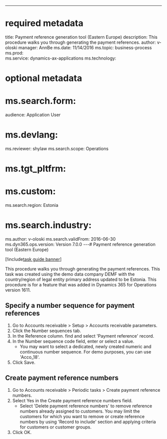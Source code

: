 --- 
# required metadata 
 
title: Payment reference generation tool (Eastern Europe)
description: This procedure walks you through generating the payment references. 
author: v-oloski
manager: AnnBe 
ms.date: 11/14/2016
ms.topic: business-process 
ms.prod:  
ms.service: dynamics-ax-applications 
ms.technology:  
 
# optional metadata 
 
# ms.search.form:   
audience: Application User 
# ms.devlang:  
ms.reviewer: shylaw
ms.search.scope: Operations 
# ms.tgt_pltfrm:  
# ms.custom:  
ms.search.region: Estonia
# ms.search.industry: 
ms.author: v-oloski
ms.search.validFrom: 2016-06-30 
ms.dyn365.ops.version: Version 7.0.0 
---# Payment reference generation tool (Eastern Europe)

[!include[task guide banner](../../includes/task-guide-banner.md)]

This procedure walks you through generating the payment references. This task was created using the demo data company DEMF with the country/region of legal entity primary address updated to be Estonia. This procedure is for a feature that was added in Dynamics 365 for Operations version 1611.


## Specify a number sequence for payment references
1. Go to Accounts receivable > Setup > Accounts receivable parameters.
2. Click the Number sequences tab.
3. In the Reference column. find and select 'Payment reference' record.
4. In the Number sequence code field, enter or select a value.
    * You may want to select a dedicated, newly created numeric and continuous number sequence. For demo purposes, you can use  'Acco_18'.  
5. Click Save.

## Create payment reference numbers
1. Go to Accounts receivable > Periodic tasks > Create payment reference numbers.
2. Select Yes in the Create payment reference numbers field.
    * Select 'Delete payment reference numbers' to remove reference numbers already assigned to customers. You may limit the customers for which you want to remove or create reference numbers by using 'Record to include' section and applying criteria for customers or customer groups.  
3. Click OK.

